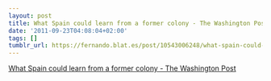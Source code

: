 ```yaml
---
layout: post
title: What Spain could learn from a former colony - The Washington Post
date: '2011-09-23T04:08:04+02:00'
tags: []
tumblr_url: https://fernando.blat.es/post/10543006248/what-spain-could-learn-from-a-former-colony-the
---
```

[What Spain could learn from a former colony - The Washington Post](http://www.washingtonpost.com/national/on-innovations/what-spain-could-learn-from-a-former-colony/2011/09/14/gIQAVwVFcK_story.html)  
